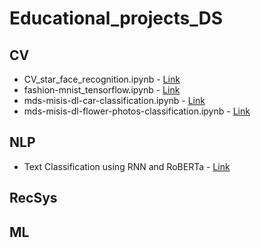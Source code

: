 # Educational_projects_DS

## CV
- CV_star_face_recognition.ipynb - [Link](https://colab.research.google.com/drive/1nqWjaiEhb6Z88IJNgphKW0bNRz_3sZ35?usp=sharing)
- fashion-mnist_tensorflow.ipynb - [Link](https://www.kaggle.com/code/alekseinedolivko/fashion-mnist)
- mds-misis-dl-car-classification.ipynb - [Link](https://www.kaggle.com/code/alekseinedolivko/mds-misis-dl-car-classification)
- mds-misis-dl-flower-photos-classification.ipynb - [Link](https://www.kaggle.com/code/alekseinedolivko/mds-misis-dl-flower-photos-classification)

## NLP
- Text Classification using RNN and RoBERTa - [Link](https://www.kaggle.com/code/alekseinedolivko/nlp-sentiment-analysis)

## RecSys


## ML
